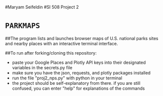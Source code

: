 #Maryam Seifeldin
#SI 508 Project 2

#  `PARKMAPS`

##The program lists and launches browser maps of U.S. national parks sites and nearby places with an interactive terminal interface.

##To run after forking/cloning this repository:
 * paste your Google Places and Plotly API keys into their designated variables in the secrets.py file
 * make sure you have the json, requests, and plotly packages installed
 * run the file "proj2_nps.py" with python in your terminal
 * the project should be self-explanatory from there. if you are still confused, you can enter "help" for explanations of the commands
